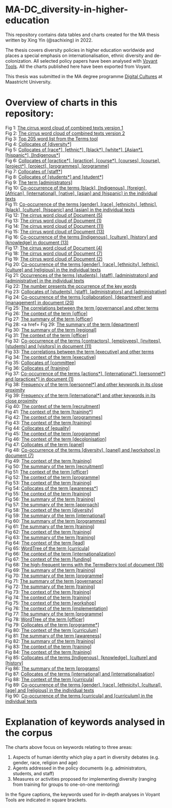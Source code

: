 # MA-DC_diversity-in-higher-education

This repository contains data tables and charts created for the MA thesis written by Xing Yin (@sachixing) in 2022.

The thesis covers diversity policies in higher education worldwide and places a special emphasis on internationalisation, ethnic diversity and de-colonization.
All selected policy papers have been analysed with [Voyant Tools](https://voyant-tools.org/). All the charts published here have been exported from Voyant.

This thesis was submitted in the MA degree programme [Digital Cultures](https://www.maastrichtuniversity.nl/education/master/media-studies-digital-cultures) at Maastricht University.

# Overview of charts in this repository:

Fig 1: <a href="https://github.com/MonikaBarget/MA-DC_diversity-in-higher-education/blob/1ada8c3123c35b92c47754c494e30b0a418cc2b0/Appendix%20B/Figure%201.png">The cirrus word cloud of combined texts version 1
</a></br>
Fig 2: <a href="https://github.com/MonikaBarget/MA-DC_diversity-in-higher-education/blob/ec3b531f65f40ecf10a6cae80184869172d45dde/Appendix%20B/Figure%202.png">The cirrus word cloud of combined texts version 2</a></br>
Fig 3: <a href="https://github.com/MonikaBarget/MA-DC_diversity-in-higher-education/blob/ec3b531f65f40ecf10a6cae80184869172d45dde/Appendix%20B/Figure%203.png">Top 205 word list from the Terms tool</a></br>
Fig 4: <a href="https://github.com/MonikaBarget/MA-DC_diversity-in-higher-education/blob/ec3b531f65f40ecf10a6cae80184869172d45dde/Appendix%20B/Figure%204.png">Collocates of [diversity*]</a></br>
Fig 5: <a href="https://github.com/MonikaBarget/MA-DC_diversity-in-higher-education/blob/ec3b531f65f40ecf10a6cae80184869172d45dde/Appendix%20B/Figure%205.png">Collocates of [race*], [ethnic*], [black*], [white*], [Asian*], [hispanic*], [Indigenous*]</a></br>
Fig 6: <a href="https://github.com/MonikaBarget/MA-DC_diversity-in-higher-education/blob/ec3b531f65f40ecf10a6cae80184869172d45dde/Appendix%20B/Figure%206.png">Collocates of [practice*], [practice], [course*], [courses], [course], [project*], [project], [programmes], [programme]</a></br>
Fig 7: <a href="https://github.com/MonikaBarget/MA-DC_diversity-in-higher-education/blob/ec3b531f65f40ecf10a6cae80184869172d45dde/Appendix%20B/Figure%207.png">Collocates of [staff*]</a></br>
Fig 8: <a href="https://github.com/MonikaBarget/MA-DC_diversity-in-higher-education/blob/ec3b531f65f40ecf10a6cae80184869172d45dde/Appendix%20B/Figure%208.png">Collocates of [students*] and [student*] </a></br>
Fig 9: <a href="https://github.com/MonikaBarget/MA-DC_diversity-in-higher-education/blob/ec3b531f65f40ecf10a6cae80184869172d45dde/Appendix%20B/Figure%209.png">The term [administrators]</a></br>
Fig 10: <a href="https://github.com/MonikaBarget/MA-DC_diversity-in-higher-education/blob/ec3b531f65f40ecf10a6cae80184869172d45dde/Appendix%20B/Figure%2010.png">Co-occurrence of the terms [black], [Indigenous], [foreign], [African], [international], [native], [asian] and [hispanic] in the individual texts </a></br>
Fig 11: <a href="https://github.com/MonikaBarget/MA-DC_diversity-in-higher-education/blob/ec3b531f65f40ecf10a6cae80184869172d45dde/Appendix%20B/Figure%2011.png">Co-occurrence of the terms [gender], [race], [ethnicity], [ethnic], [black], [culture], [hispanic] and [asian] in the individual texts</a></br>
Fig 12: <a href="https://github.com/MonikaBarget/MA-DC_diversity-in-higher-education/blob/ec3b531f65f40ecf10a6cae80184869172d45dde/Appendix%20B/Figure%2012.png">The cirrus word cloud of Document (5)</a></br>
Fig 13: <a href="https://github.com/MonikaBarget/MA-DC_diversity-in-higher-education/blob/ec3b531f65f40ecf10a6cae80184869172d45dde/Appendix%20B/Figure%2013.png">The cirrus word cloud of Document (1)</a></br>
Fig 14: <a href="https://github.com/MonikaBarget/MA-DC_diversity-in-higher-education/blob/ec3b531f65f40ecf10a6cae80184869172d45dde/Appendix%20B/Figure%2014.png">The cirrus word cloud of Document (11)</a></br>
Fig 15: <a href="https://github.com/MonikaBarget/MA-DC_diversity-in-higher-education/blob/ec3b531f65f40ecf10a6cae80184869172d45dde/Appendix%20B/Figure%2015.png">The cirrus word cloud of Document (13)</a></br>
Fig 16: <a href="https://github.com/MonikaBarget/MA-DC_diversity-in-higher-education/blob/ec3b531f65f40ecf10a6cae80184869172d45dde/Appendix%20B/Figure%2016.png">Co-occurrence of the terms [Indigenous], [culture], [history] and [knowledge] in document (13)</a></br>
Fig 17: <a href="https://github.com/MonikaBarget/MA-DC_diversity-in-higher-education/blob/ec3b531f65f40ecf10a6cae80184869172d45dde/Appendix%20B/Figure%2017.png">The cirrus word cloud of Document (4)</a></br>
Fig 18: <a href="https://github.com/MonikaBarget/MA-DC_diversity-in-higher-education/blob/ec3b531f65f40ecf10a6cae80184869172d45dde/Appendix%20B/Figure%2018.png">The cirrus word cloud of Document (7)</a></br>
Fig 19: <a href="https://github.com/MonikaBarget/MA-DC_diversity-in-higher-education/blob/ec3b531f65f40ecf10a6cae80184869172d45dde/Appendix%20B/Figure%2019.png">The cirrus word cloud of Document (2)</a></br>
Fig 20: <a href="https://github.com/MonikaBarget/MA-DC_diversity-in-higher-education/blob/ec3b531f65f40ecf10a6cae80184869172d45dde/Appendix%20B/Figure%2020.png">Co-occurrence of the terms [gender], [race], [ethnicity], [ethnic], [culture] and [religious] in the individual texts</a></br>
Fig 21: <a href="https://github.com/MonikaBarget/MA-DC_diversity-in-higher-education/blob/ec3b531f65f40ecf10a6cae80184869172d45dde/Appendix%20B/Figure%2021.png">Occurrences of the terms [students], [staff], [administrators] and [administrative] in the individual texts</a></br>
Fig 22: <a href="https://github.com/MonikaBarget/MA-DC_diversity-in-higher-education/blob/ec3b531f65f40ecf10a6cae80184869172d45dde/Appendix%20B/Figure%2022.png">The number presents the occurrence of the key words</a></br>
Fig 23: <a href="https://github.com/MonikaBarget/MA-DC_diversity-in-higher-education/blob/ec3b531f65f40ecf10a6cae80184869172d45dde/Appendix%20B/Figure%2023.png">Collocates of [students], [staff], [administrators] and [administrative]</a></br>
Fig 24: <a href="https://github.com/MonikaBarget/MA-DC_diversity-in-higher-education/blob/ec3b531f65f40ecf10a6cae80184869172d45dde/Appendix%20B/Figure%2028.png">Co-occurrence of the terms [collaboration], [department] and [management] in document (20)</a></br>
Fig 25: <a href="https://github.com/MonikaBarget/MA-DC_diversity-in-higher-education/blob/ec3b531f65f40ecf10a6cae80184869172d45dde/Appendix%20B/Figure%2025.png">The correlations between the term [governance] and other terms</a></br>
Fig 26: <a href="https://github.com/MonikaBarget/MA-DC_diversity-in-higher-education/blob/ec3b531f65f40ecf10a6cae80184869172d45dde/Appendix%20B/Figure%2026.png">The context of the term [office]</a></br>
Fig 27: <a href="https://github.com/MonikaBarget/MA-DC_diversity-in-higher-education/blob/ec3b531f65f40ecf10a6cae80184869172d45dde/Appendix%20B/Figure%2027.png">The summary of the term [officer]</a></br>
Fig 28: <a href=
Fig 29: <a href="https://github.com/MonikaBarget/MA-DC_diversity-in-higher-education/blob/ec3b531f65f40ecf10a6cae80184869172d45dde/Appendix%20B/Figure%2029.png">The summary of the term [department]</a></br>
Fig 30: <a href="https://github.com/MonikaBarget/MA-DC_diversity-in-higher-education/blob/ec3b531f65f40ecf10a6cae80184869172d45dde/Appendix%20B/Figure%2030.png">The summary of the term [regional]</a></br>
Fig 31: <a href="https://github.com/MonikaBarget/MA-DC_diversity-in-higher-education/blob/ec3b531f65f40ecf10a6cae80184869172d45dde/Appendix%20B/Figure%2031.png">The context of the term [officer]</a></br>
Fig 32: <a href="https://github.com/MonikaBarget/MA-DC_diversity-in-higher-education/blob/ec3b531f65f40ecf10a6cae80184869172d45dde/Appendix%20B/Figure%2032.png">Co-occurrence of the terms [contractors], [employees], [invitees], [students] and [visitors] in document (11)</a></br>
Fig 33: <a href="https://github.com/MonikaBarget/MA-DC_diversity-in-higher-education/blob/ec3b531f65f40ecf10a6cae80184869172d45dde/Appendix%20B/Figure%2033.png">The correlations between the term [executive] and other terms</a></br>
Fig 34: <a href="https://github.com/MonikaBarget/MA-DC_diversity-in-higher-education/blob/ec3b531f65f40ecf10a6cae80184869172d45dde/Appendix%20B/Figure%2034.png">The context of the term [executive]</a></br>
Fig 35: <a href="https://github.com/MonikaBarget/MA-DC_diversity-in-higher-education/blob/ec3b531f65f40ecf10a6cae80184869172d45dde/Appendix%20B/Figure%2035.png">Collocates of [committee]</a></br>
Fig 36: <a href="https://github.com/MonikaBarget/MA-DC_diversity-in-higher-education/blob/ec3b531f65f40ecf10a6cae80184869172d45dde/Appendix%20B/Figure%2036.png">Collocates of [training]</a></br>
Fig 37: <a href="https://github.com/MonikaBarget/MA-DC_diversity-in-higher-education/blob/ec3b531f65f40ecf10a6cae80184869172d45dde/Appendix%20B/Figure%2037.png">Co-occurrence of the terms [actions*], [international*], [personnel*] and [practices*] in document (1)</a></br>
Fig 38: <a href="https://github.com/MonikaBarget/MA-DC_diversity-in-higher-education/blob/ec3b531f65f40ecf10a6cae80184869172d45dde/Appendix%20B/Figure%2038.png">Frequency of the term [personnel*] and other keywords in its close proximity</a></br>
Fig 39: <a href="https://github.com/MonikaBarget/MA-DC_diversity-in-higher-education/blob/ec3b531f65f40ecf10a6cae80184869172d45dde/Appendix%20B/Figure%2039.png">Frequency of the term [international*] and other keywords in its close proximity</a></br>
Fig 40: <a href="https://github.com/MonikaBarget/MA-DC_diversity-in-higher-education/blob/ec3b531f65f40ecf10a6cae80184869172d45dde/Appendix%20B/Figure%2040.png">The context of the term [recruitment]</a></br>
Fig 41: <a href="https://github.com/MonikaBarget/MA-DC_diversity-in-higher-education/blob/ec3b531f65f40ecf10a6cae80184869172d45dde/Appendix%20B/Figure%2041.png">The context of the term [training*]</a></br>
Fig 42: <a href="https://github.com/MonikaBarget/MA-DC_diversity-in-higher-education/blob/ec3b531f65f40ecf10a6cae80184869172d45dde/Appendix%20B/Figure%2042.png">The context of the term [programmes]</a></br>
Fig 43: <a href="https://github.com/MonikaBarget/MA-DC_diversity-in-higher-education/blob/ec3b531f65f40ecf10a6cae80184869172d45dde/Appendix%20B/Figure%2043.png">The context of the term [training]</a></br>
Fig 44: <a href="https://github.com/MonikaBarget/MA-DC_diversity-in-higher-education/blob/ec3b531f65f40ecf10a6cae80184869172d45dde/Appendix%20B/Figure%2044.png">Collocates of [equality]</a></br>
Fig 45: <a href="https://github.com/MonikaBarget/MA-DC_diversity-in-higher-education/blob/ec3b531f65f40ecf10a6cae80184869172d45dde/Appendix%20B/Figure%2045.png">The context of the term [programme]</a></br>
Fig 46: <a href="https://github.com/MonikaBarget/MA-DC_diversity-in-higher-education/blob/ec3b531f65f40ecf10a6cae80184869172d45dde/Appendix%20B/Figure%2046.png">The context of the term [decolonisation]</a></br>
Fig 47: <a href="https://github.com/MonikaBarget/MA-DC_diversity-in-higher-education/blob/ec3b531f65f40ecf10a6cae80184869172d45dde/Appendix%20B/Figure%2047.png">Collocates of the term [panel]</a></br>
Fig 48: <a href="https://github.com/MonikaBarget/MA-DC_diversity-in-higher-education/blob/ec3b531f65f40ecf10a6cae80184869172d45dde/Appendix%20B/Figure%2048.png">Co-occurrence of the terms [diversity], [panel] and [workshop] in document (7)</a></br>
Fig 49: <a href="https://github.com/MonikaBarget/MA-DC_diversity-in-higher-education/blob/ec3b531f65f40ecf10a6cae80184869172d45dde/Appendix%20B/Figure%2049.png">The context of the term [training]</a></br>
Fig 50: <a href="https://github.com/MonikaBarget/MA-DC_diversity-in-higher-education/blob/ec3b531f65f40ecf10a6cae80184869172d45dde/Appendix%20B/Figure%2050.png">The summary of the term [recruitment]</a></br>
Fig 51: <a href="https://github.com/MonikaBarget/MA-DC_diversity-in-higher-education/blob/f361a8dceeadf6d2762a83a3b49272d639b99fcd/Appendix%20B/Figure%2051.png">The context of the term [officer]</a></br>
Fig 52: <a href="https://github.com/MonikaBarget/MA-DC_diversity-in-higher-education/blob/f361a8dceeadf6d2762a83a3b49272d639b99fcd/Appendix%20B/Figure%2052.png">The context of the term [programme]</a></br>
Fig 53: <a href="https://github.com/MonikaBarget/MA-DC_diversity-in-higher-education/blob/f361a8dceeadf6d2762a83a3b49272d639b99fcd/Appendix%20B/Figure%2053.png">The context of the term [training]</a></br>
Fig 54: <a href="https://github.com/MonikaBarget/MA-DC_diversity-in-higher-education/blob/f361a8dceeadf6d2762a83a3b49272d639b99fcd/Appendix%20B/Figure%2054.png">Collocates of the term [awareness*]</a></br>
Fig 55: <a href="https://github.com/MonikaBarget/MA-DC_diversity-in-higher-education/blob/f361a8dceeadf6d2762a83a3b49272d639b99fcd/Appendix%20B/Figure%2055.png">The context of the term [training]</a></br>
Fig 56: <a href="https://github.com/MonikaBarget/MA-DC_diversity-in-higher-education/blob/f361a8dceeadf6d2762a83a3b49272d639b99fcd/Appendix%20B/Figure%2056.png">The summary of the term [training]</a></br>
Fig 57: <a href="https://github.com/MonikaBarget/MA-DC_diversity-in-higher-education/blob/f361a8dceeadf6d2762a83a3b49272d639b99fcd/Appendix%20B/Figure%2057.png">The summary of the term [approach]</a></br>
Fig 58: <a href="https://github.com/MonikaBarget/MA-DC_diversity-in-higher-education/blob/f361a8dceeadf6d2762a83a3b49272d639b99fcd/Appendix%20B/Figure%2058.png">The context of the term [diversity]</a></br>
Fig 59: <a href="https://github.com/MonikaBarget/MA-DC_diversity-in-higher-education/blob/f361a8dceeadf6d2762a83a3b49272d639b99fcd/Appendix%20B/Figure%2059.png">The summary of the term [international]</a></br>
Fig 60: <a href="https://github.com/MonikaBarget/MA-DC_diversity-in-higher-education/blob/f361a8dceeadf6d2762a83a3b49272d639b99fcd/Appendix%20B/Figure%2060.png">The summary of the term [programmes]</a></br>
Fig 61: <a href="https://github.com/MonikaBarget/MA-DC_diversity-in-higher-education/blob/f361a8dceeadf6d2762a83a3b49272d639b99fcd/Appendix%20B/Figure%2061.png">The summary of the term [training]</a></br>
Fig 62: <a href="https://github.com/MonikaBarget/MA-DC_diversity-in-higher-education/blob/f361a8dceeadf6d2762a83a3b49272d639b99fcd/Appendix%20B/Figure%2062.png">The context of the term [training]</a></br>
Fig 63: <a href="https://github.com/MonikaBarget/MA-DC_diversity-in-higher-education/blob/f361a8dceeadf6d2762a83a3b49272d639b99fcd/Appendix%20B/Figure%2063.png">The summary of the term [training]</a></br>
Fig 64: <a href="https://github.com/MonikaBarget/MA-DC_diversity-in-higher-education/blob/f361a8dceeadf6d2762a83a3b49272d639b99fcd/Appendix%20B/Figure%2064.png">The context of the term [lead]</a></br>
Fig 65: <a href="https://github.com/MonikaBarget/MA-DC_diversity-in-higher-education/blob/f361a8dceeadf6d2762a83a3b49272d639b99fcd/Appendix%20B/Figure%2065.png">WordTree of the term [curricula]</a></br>
Fig 66: <a href="https://github.com/MonikaBarget/MA-DC_diversity-in-higher-education/blob/f361a8dceeadf6d2762a83a3b49272d639b99fcd/Appendix%20B/Figure%2066.png">The context of the term [internationalization]</a></br>
Fig 67: <a href="https://github.com/MonikaBarget/MA-DC_diversity-in-higher-education/blob/f361a8dceeadf6d2762a83a3b49272d639b99fcd/Appendix%20B/Figure%2067.png">The context of the term [funding]</a></br>
Fig 68: <a href="https://github.com/MonikaBarget/MA-DC_diversity-in-higher-education/blob/f361a8dceeadf6d2762a83a3b49272d639b99fcd/Appendix%20B/Figure%2068.png">The high-frequent terms with the TermsBerry tool of document (18)</a></br>
Fig 69: <a href="https://github.com/MonikaBarget/MA-DC_diversity-in-higher-education/blob/f361a8dceeadf6d2762a83a3b49272d639b99fcd/Appendix%20B/Figure%2069.png">The summary of the term [training]</a></br>
Fig 70: <a href="https://github.com/MonikaBarget/MA-DC_diversity-in-higher-education/blob/f361a8dceeadf6d2762a83a3b49272d639b99fcd/Appendix%20B/Figure%2070.png">The summary of the term [programme]</a></br>
Fig 71: <a href="https://github.com/MonikaBarget/MA-DC_diversity-in-higher-education/blob/f361a8dceeadf6d2762a83a3b49272d639b99fcd/Appendix%20B/Figure%2071.png">The summary of the term [governance]</a></br>
Fig 72: <a href="https://github.com/MonikaBarget/MA-DC_diversity-in-higher-education/blob/f361a8dceeadf6d2762a83a3b49272d639b99fcd/Appendix%20B/Figure%2072.png">The summary of the term [training]</a></br>
Fig 73: <a href="https://github.com/MonikaBarget/MA-DC_diversity-in-higher-education/blob/f361a8dceeadf6d2762a83a3b49272d639b99fcd/Appendix%20B/Figure%2073.png">The context of the term [training]</a></br>
Fig 74: <a href="https://github.com/MonikaBarget/MA-DC_diversity-in-higher-education/blob/f361a8dceeadf6d2762a83a3b49272d639b99fcd/Appendix%20B/Figure%2074.png">The context of the term [training]</a></br>
Fig 75: <a href="https://github.com/MonikaBarget/MA-DC_diversity-in-higher-education/blob/f361a8dceeadf6d2762a83a3b49272d639b99fcd/Appendix%20B/Figure%2075.png">The context of the term [workshop]</a></br>
Fig 76: <a href="https://github.com/MonikaBarget/MA-DC_diversity-in-higher-education/blob/f361a8dceeadf6d2762a83a3b49272d639b99fcd/Appendix%20B/Figure%2076.png">The context of the term [implementation]</a></br>
Fig 77: <a href="https://github.com/MonikaBarget/MA-DC_diversity-in-higher-education/blob/f361a8dceeadf6d2762a83a3b49272d639b99fcd/Appendix%20B/Figure%2077.png">The summary of the term [programme]</a></br>
Fig 78: <a href="https://github.com/MonikaBarget/MA-DC_diversity-in-higher-education/blob/f361a8dceeadf6d2762a83a3b49272d639b99fcd/Appendix%20B/Figure%2078.png">WordTree of the term [officer]</a></br>
Fig 79: <a href="https://github.com/MonikaBarget/MA-DC_diversity-in-higher-education/blob/f361a8dceeadf6d2762a83a3b49272d639b99fcd/Appendix%20B/Figure%2079.png">Collocates of the term [programme*]</a></br>
Fig 80: <a href="https://github.com/MonikaBarget/MA-DC_diversity-in-higher-education/blob/f361a8dceeadf6d2762a83a3b49272d639b99fcd/Appendix%20B/Figure%2080.png">The context of the term [curriculum]</a></br>
Fig 81: <a href="https://github.com/MonikaBarget/MA-DC_diversity-in-higher-education/blob/f361a8dceeadf6d2762a83a3b49272d639b99fcd/Appendix%20B/Figure%2081.png">The summary of the term [awareness]</a></br>
Fig 82: <a href="https://github.com/MonikaBarget/MA-DC_diversity-in-higher-education/blob/f361a8dceeadf6d2762a83a3b49272d639b99fcd/Appendix%20B/Figure%2082.png">The summary of the term [training]</a></br>
Fig 83: <a href="https://github.com/MonikaBarget/MA-DC_diversity-in-higher-education/blob/f361a8dceeadf6d2762a83a3b49272d639b99fcd/Appendix%20B/Figure%2083.png">The context of the term [training]</a></br>
Fig 84: <a href="https://github.com/MonikaBarget/MA-DC_diversity-in-higher-education/blob/f361a8dceeadf6d2762a83a3b49272d639b99fcd/Appendix%20B/Figure%2084.png">The context of the term [training]</a></br>
Fig 85: <a href="https://github.com/MonikaBarget/MA-DC_diversity-in-higher-education/blob/f361a8dceeadf6d2762a83a3b49272d639b99fcd/Appendix%20B/Figure%2085.png">Collocates of the terms [Indigenous], [knowledge], [culture] and [history]</a></br>
Fig 86: <a href="https://github.com/MonikaBarget/MA-DC_diversity-in-higher-education/blob/f361a8dceeadf6d2762a83a3b49272d639b99fcd/Appendix%20B/Figure%2086.png">The summary of the term [programs]</a></br>
Fig 87: <a href="https://github.com/MonikaBarget/MA-DC_diversity-in-higher-education/blob/f361a8dceeadf6d2762a83a3b49272d639b99fcd/Appendix%20B/Figure%2087.png">Collocates of the terms [international] and [internationalisation]</a></br>
Fig 88: <a href="https://github.com/MonikaBarget/MA-DC_diversity-in-higher-education/blob/f361a8dceeadf6d2762a83a3b49272d639b99fcd/Appendix%20B/Figure%2087.png">The context of the term [curricula]</a></br>
Fig 89: <a href="https://github.com/MonikaBarget/MA-DC_diversity-in-higher-education/blob/f361a8dceeadf6d2762a83a3b49272d639b99fcd/Appendix%20B/Figure%2089.png">Co-occurrence of the terms [gender], [race], [ethnicity], [cultural], [age] and [religious] in the individual texts</a></br>
Fig 90: <a href="https://github.com/MonikaBarget/MA-DC_diversity-in-higher-education/blob/f361a8dceeadf6d2762a83a3b49272d639b99fcd/Appendix%20B/Figure%2090.png">Co-occurrence of the terms [curricula] and [curriculum] in the individual texts</a></br>

# Explanation of keywords analysed in the corpus

The charts above focus on keywords relating to three areas:

1. Aspects of human identity which play a part in diversity debates (e.g. gender, race, religion and age)
2. Agents addressed in the policy documents (e.g. administrators, students, and staff)
3. Measures or activities proposed for implementing diversity (ranging from training for groups to one-on-one mentoring)

In the figure captions, the keywords used for in-depth analyses in Voyant Tools are indicated in square brackets.


